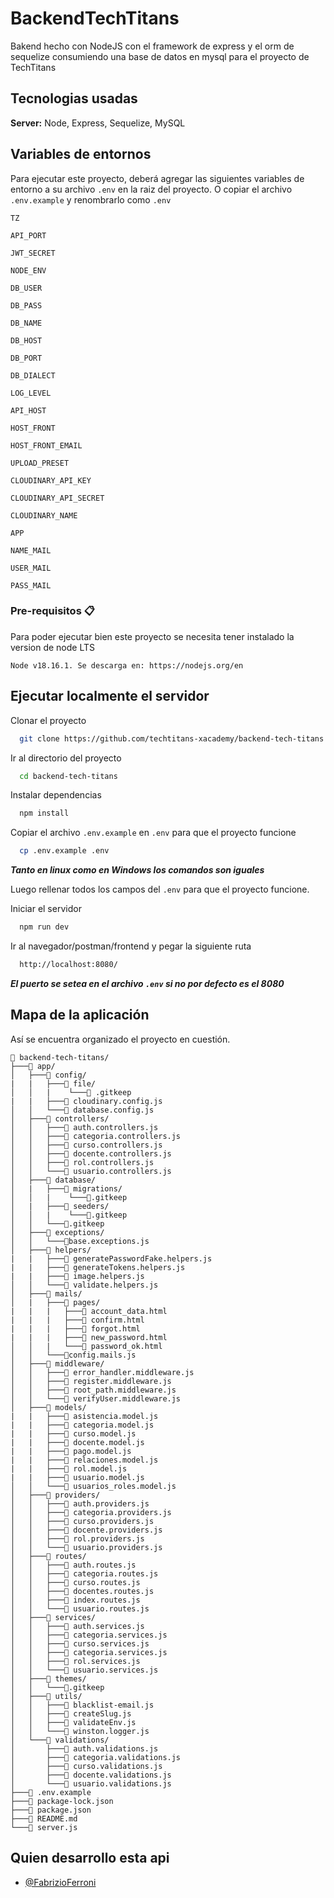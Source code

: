 # BackendTechTitans

Bakend hecho con NodeJS con el framework de express y el orm de sequelize consumiendo una base de datos en mysql para el proyecto de TechTitans


## Tecnologias usadas

**Server:** Node, Express, Sequelize, MySQL


## Variables de entornos

Para ejecutar este proyecto, deberá agregar las siguientes variables de entorno a su archivo `.env` en la raiz del proyecto. O copiar el archivo `.env.example` y renombrarlo como `.env`

`TZ`

`API_PORT`

`JWT_SECRET`

`NODE_ENV`

`DB_USER`

`DB_PASS`

`DB_NAME`

`DB_HOST`

`DB_PORT`

`DB_DIALECT`

`LOG_LEVEL`

`API_HOST`

`HOST_FRONT`

`HOST_FRONT_EMAIL`

`UPLOAD_PRESET`

`CLOUDINARY_API_KEY`

`CLOUDINARY_API_SECRET`

`CLOUDINARY_NAME`

`APP`

`NAME_MAIL`

`USER_MAIL`

`PASS_MAIL`

### Pre-requisitos 📋

Para poder ejecutar bien este proyecto se necesita tener instalado la version de node LTS

```
Node v18.16.1. Se descarga en: https://nodejs.org/en
```
## Ejecutar localmente el servidor

Clonar el proyecto

```bash
  git clone https://github.com/techtitans-xacademy/backend-tech-titans.git
```

Ir al directorio del proyecto

```bash
  cd backend-tech-titans
```

Instalar dependencias

```bash
  npm install
```

Copiar el archivo `.env.example` en `.env` para que el proyecto funcione

```bash
  cp .env.example .env
```
***Tanto en linux como en Windows los comandos son iguales***

Luego rellenar todos los campos del `.env` para que el proyecto funcione.

Iniciar el servidor

```bash
  npm run dev
```

Ir al navegador/postman/frontend y pegar la siguiente ruta  

```bash
  http://localhost:8080/
```
***El puerto se setea en el archivo `.env` si no por defecto es el 8080***

## Mapa de la aplicación

Así se encuentra organizado el proyecto en cuestión.

```
📁 backend-tech-titans/
├───📁 app/
│   ├───📁 config/
|   |   ├───📁 file/
│   │   |    └───📄 .gitkeep
|   |   ├───📄 cloudinary.config.js
│   │   └───📄 database.config.js
│   ├───📁 controllers/
│   │   ├───📄 auth.controllers.js
│   │   ├───📄 categoria.controllers.js
│   │   ├───📄 curso.controllers.js
│   │   ├───📄 docente.controllers.js
│   │   ├───📄 rol.controllers.js
│   │   └───📄 usuario.controllers.js
│   ├───📁 database/
│   |   ├───📁 migrations/
│   │   |    └───📄.gitkeep
│   |   ├───📁 seeders/
│   │   |    └───📄.gitkeep
│   │   └───📄.gitkeep
│   ├───📁 exceptions/
│   │   └───📄base.exceptions.js
│   ├───📁 helpers/
|   |   ├───📄 generatePasswordFake.helpers.js
|   |   ├───📄 generateTokens.helpers.js
|   |   ├───📄 image.helpers.js
│   │   └───📄 validate.helpers.js
│   ├───📁 mails/
│   |   ├───📁 pages/
|   |   |   ├───📄 account_data.html
|   |   |   ├───📄 confirm.html
|   |   |   ├───📄 forgot.html
|   |   |   ├───📄 new_password.html
│   │   |   └───📄 password_ok.html
│   │   └───📄config.mails.js
│   ├───📁 middleware/
│   │   ├───📄 error_handler.middleware.js
│   │   ├───📄 register.middleware.js
│   │   ├───📄 root_path.middleware.js
│   │   └───📄 verifyUser.middleware.js
│   ├───📁 models/
|   |   ├───📄 asistencia.model.js
|   |   ├───📄 categoria.model.js
|   |   ├───📄 curso.model.js
|   |   ├───📄 docente.model.js
|   |   ├───📄 pago.model.js
|   |   ├───📄 relaciones.model.js
|   |   ├───📄 rol.model.js
|   |   ├───📄 usuario.model.js
│   │   └───📄 usuarios_roles.model.js
│   ├───📁 providers/
│   │   ├───📄 auth.providers.js
│   │   ├───📄 categoria.providers.js
│   │   ├───📄 curso.providers.js
│   │   ├───📄 docente.providers.js
│   │   ├───📄 rol.providers.js
│   │   └───📄 usuario.providers.js
│   ├───📁 routes/
│   │   ├───📄 auth.routes.js
│   │   ├───📄 categoria.routes.js
│   │   ├───📄 curso.routes.js
│   │   ├───📄 docentes.routes.js
│   │   ├───📄 index.routes.js
│   │   └───📄 usuario.routes.js
│   ├───📁 services/
│   │   ├───📄 auth.services.js
│   │   ├───📄 categoria.services.js
│   │   ├───📄 curso.services.js
│   │   ├───📄 categoria.services.js
│   │   ├───📄 rol.services.js
│   │   └───📄 usuario.services.js
│   ├───📁 themes/
│   │   └───📄.gitkeep
│   ├───📁 utils/
│   │   ├───📄 blacklist-email.js
│   │   ├───📄 createSlug.js
│   │   ├───📄 validateEnv.js
│   │   └───📄 winston.logger.js
│   └───📁 validations/
│       ├───📄 auth.validations.js
│       ├───📄 categoria.validations.js
│       ├───📄 curso.validations.js
│       ├───📄 docente.validations.js
│       └───📄 usuario.validations.js
├───📄 .env.example
├───📄 package-lock.json
├───📄 package.json
├───📄 README.md
└───📄 server.js
```

## Quien desarrollo esta api

- [@FabrizioFerroni](https://www.github.com/FabrizioFerroni)
